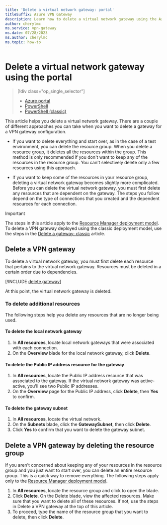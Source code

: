 ```yaml
---
title: 'Delete a virtual network gateway: portal'
titleSuffix: Azure VPN Gateway
description: Learn how to delete a virtual network gateway using the Azure portal.
author: cherylmc
ms.service: vpn-gateway
ms.date: 07/28/2023
ms.author: cherylmc
ms.topic: how-to
---
```

# Delete a virtual network gateway using the portal

> [!div class="op_single_selector"]
> * [Azure portal](vpn-gateway-delete-vnet-gateway-portal.md)
> * [PowerShell](vpn-gateway-delete-vnet-gateway-powershell.md)
> * [PowerShell (classic)](vpn-gateway-delete-vnet-gateway-classic-powershell.md)

This article helps you delete a virtual network gateway. There are a couple of different approaches you can take when you want to delete a gateway for a VPN gateway configuration.

* If you want to delete everything and start over, as in the case of a test environment, you can delete the resource group. When you delete a resource group, it deletes all the resources within the group. This method is only recommended if you don't want to keep any of the resources in the resource group. You can't selectively delete only a few resources using this approach.

* If you want to keep some of the resources in your resource group, deleting a virtual network gateway becomes slightly more complicated. Before you can delete the virtual network gateway, you must first delete any resources that are dependent on the gateway. The steps you follow depend on the type of connections that you created and the dependent resources for each connection.

> [!IMPORTANT]
> The steps in this article apply to the [Resource Manager deployment model](../azure-resource-manager/management/deployment-models.md). To delete a VPN gateway deployed using the classic deployment model, use the steps in the [Delete a gateway: classic](vpn-gateway-delete-vnet-gateway-classic-powershell.md) article.

## Delete a VPN gateway

To delete a virtual network gateway, you must first delete each resource that pertains to the virtual network gateway. Resources must be deleted in a certain order due to dependencies.

[!INCLUDE [delete gateway](../../includes/vpn-gateway-delete-vnet-gateway-portal-include.md)]

At this point, the virtual network gateway is deleted.

### To delete additional resources

The following steps help you delete any resources that are no longer being used.

#### To delete the local network gateway

1. In **All resources**, locate local network gateways that were associated with each connection.
1. On the **Overview** blade for the local network gateway, click **Delete**.

#### To delete the Public IP address resource for the gateway

1. In **All resources**, locate the Public IP address resource that was associated to the gateway. If the virtual network gateway was active-active, you'll see two Public IP addresses.
1. On the **Overview** page for the Public IP address, click **Delete**, then **Yes** to confirm.

#### To delete the gateway subnet

1. In **All resources**, locate the virtual network. 
1. On the **Subnets** blade, click the **GatewaySubnet**, then click **Delete**. 
1. Click **Yes** to confirm that you want to delete the gateway subnet.

## <a name="deleterg"></a>Delete a VPN gateway by deleting the resource group

If you aren't concerned about keeping any of your resources in the resource group and you just want to start over, you can delete an entire resource group. This is a quick way to remove everything. The following steps apply only to the [Resource Manager deployment model](../azure-resource-manager/management/deployment-models.md).

1. In **All resources**, locate the resource group and click to open the blade.
1. Click **Delete**. On the Delete blade, view the affected resources. Make sure that you want to delete all of these resources. If not, use the steps in Delete a VPN gateway at the top of this article.
1. To proceed, type the name of the resource group that you want to delete, then click **Delete**.
